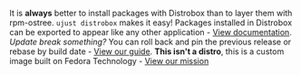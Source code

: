 It is **always** better to install packages with Distrobox than to layer them with rpm-ostree. `ujust distrobox` makes it easy!
Packages installed in Distrobox can be exported to appear like any other application - [View documentation](https://github.com/89luca89/distrobox/blob/main/docs/usage/distrobox-export.md).
*Update break something?* You can roll back and pin the previous release or rebase by build date - [View our guide](https://universal-blue.discourse.group/docs?topic=513).
**This isn't a distro**, this is a custom image built on Fedora Technology - [View our mission](https://universal-blue.org/mission/)